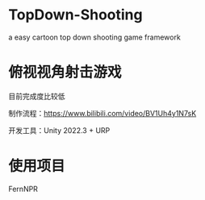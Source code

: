 # TopDown-Shooting

a easy cartoon top down shooting game framework

# 俯视视角射击游戏

目前完成度比较低

制作流程：https://www.bilibili.com/video/BV1Uh4y1N7sK

开发工具：Unity 2022.3 + URP

# 使用项目

FernNPR